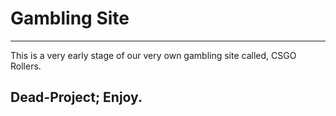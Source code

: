 # Gambling Site
---------------------------------------------------------
This is a very early stage of our very own gambling site called, CSGO Rollers.

Dead-Project; Enjoy.
---------------------------------------------------------
